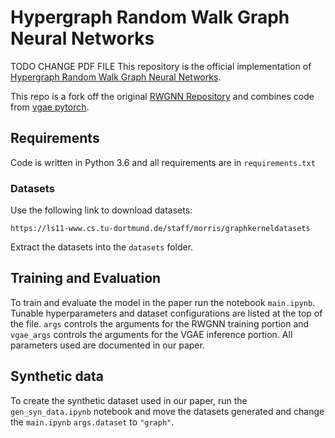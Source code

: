 # Hypergraph Random Walk Graph Neural Networks
TODO CHANGE PDF FILE
This repository is the official implementation of [Hypergraph Random Walk Graph Neural Networks](https://proceedings.neurips.cc/paper/2020/file/ba95d78a7c942571185308775a97a3a0-Paper.pdf). 

This repo is a fork off the original [RWGNN Repository](https://github.com/giannisnik/rwgnn) and combines code from [vgae pytorch](https://github.com/DaehanKim/vgae_pytorch).


## Requirements

Code is written in Python 3.6 and all requirements are in `requirements.txt`

### Datasets
Use the following link to download datasets: 
```
https://ls11-www.cs.tu-dortmund.de/staff/morris/graphkerneldatasets
```
Extract the datasets into the `datasets` folder.

## Training and Evaluation

To train and evaluate the model in the paper run the notebook `main.ipynb`. Tunable hyperparameters and dataset configurations are listed at the top of the file. `args` controls the arguments for the RWGNN training portion and `vgae_args` controls the arguments for the VGAE inference portion. All parameters used are documented in our paper.

## Synthetic data

To create the synthetic dataset used in our paper, run the `gen_syn_data.ipynb` notebook and move the datasets generated and change the `main.ipynb` `args.dataset` to `"graph"`.